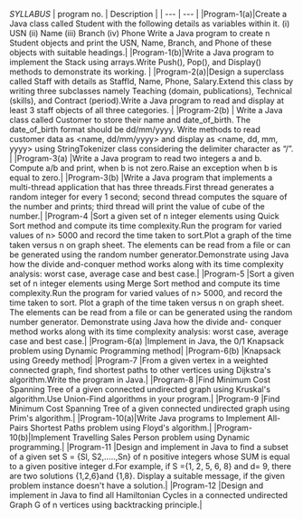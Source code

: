 *SYLLABUS*
| program no. | Description |
| --- | --- |
|Program-1(a)|Create a Java class called Student with the following details as variables within it. (i) USN (ii) Name (iii) Branch (iv) Phone Write a Java program to create n Student objects and print the USN, Name, Branch, and Phone of these objects with suitable headings.|
|Program-1(b)|Write a Java program to implement the Stack using arrays.Write Push(), Pop(), and Display() methods to demonstrate its working. |
|Program-2(a)|Design a superclass called Staff  with details as StaffId, Name, Phone, Salary.Extend this class by writing three subclasses namely Teaching (domain, publications), Technical (skills), and Contract (period).Write a Java program to read and display at least 3 staff objects of all three categories.  |
|Program-2(b) | Write a Java class called Customer  to store their name and date_of_birth. The date_of_birth format should be dd/mm/yyyy. Write methods to read customer data as <name, dd/mm/yyyy> and display as <name, dd, mm, yyyy> using StringTokenizer class considering the delimiter character as “/”. |
|Program-3(a) |Write a Java program to read two integers a and b. Compute a/b and print, when b is not zero.Raise an exception when b is equal to zero.|
|Program-3(b) |Write a Java program that implements a multi-thread application that has three threads.First thread generates a random integer for every 1 second; second thread computes the square of the number and prints; third thread will print the value of cube of the number.|
|Program-4    |Sort a given set of n integer elements using Quick Sort method and compute its time complexity.Run the program for varied values of n> 5000 and record the time taken to sort.Plot a graph of the time taken versus n on graph sheet. The elements can be read from a file or can be generated using the random number generator.Demonstrate using Java how the divide and-conquer method works along with its time complexity analysis: worst case, average case and best case.|
|Program-5    |Sort a given set of n integer elements using Merge Sort method and compute its time complexity.Run the program for varied values of n> 5000, and record the time taken to sort. Plot a graph of the time taken versus n on graph sheet. The elements can be read from a file or can be generated using the random number generator. Demonstrate using Java how the divide and- conquer method works along with its time complexity analysis: worst case, average case and best case.|
|Program-6(a) |Implement in Java, the 0/1 Knapsack problem using Dynamic Programming method|
|Program-6(b) |Knapsack using Greedy method|
|Program-7    |From a given vertex in a weighted connected graph, find shortest paths to other vertices using Dijkstra's algorithm.Write the program in Java.|
|Program-8    |Find Minimum Cost Spanning Tree of a given connected undirected graph using Kruskal's algorithm.Use Union-Find algorithms in your program.|
|Program-9    |Find Minimum Cost Spanning Tree of a given connected undirected graph using Prim's algorithm.|
|Program-10(a)|Write Java programs to Implement All-Pairs Shortest Paths problem using Floyd's algorithm.|
|Program-10(b)|Implement Travelling Sales Person problem using Dynamic programming.|
|Program-11   |Design and implement in Java to find a subset of a given set S = {Sl, S2,.....,Sn} of n positive integers whose SUM is equal to a given positive integer d.For example, if S ={1, 2, 5, 6, 8} and d= 9, there are two solutions {1,2,6}and {1,8}. Display a suitable message, if the given problem instance doesn't have a solution.|
|Program-12   |Design and implement in Java to find all Hamiltonian Cycles in a connected undirected Graph G of n vertices using backtracking principle.|

